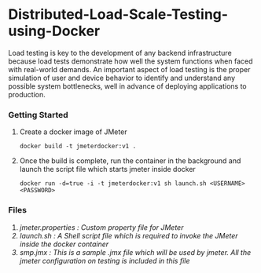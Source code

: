 # Distributed-Load-Scale-Testing-using-Docker

Load testing is key to the development of any backend infrastructure because load tests demonstrate how well the system functions when faced with real-world demands. An important aspect of load testing is the proper simulation of user and device behavior to identify and understand any possible system bottlenecks, well in advance of deploying applications to production.


### Getting Started

1. Create a docker image of JMeter

	```	docker build -t jmeterdocker:v1 .	```

2. Once the  build is complete, run the container in the background and launch the script file which starts jmeter inside docker

	```	docker run -d=true -i -t jmeterdocker:v1 sh launch.sh <USERNAME> <PASSWORD>	``` 


### Files
<ol>
	<li>
		<i> jmeter.properties <i> :
		Custom property file for JMeter
	</li>
	<li>
		<i>	 launch.sh <i> :
	A Shell script file which is required to invoke the JMeter inside the docker container
	</li>
	<li>
		<i>	 smp.jmx <i> :
	This is a sample .jmx file which will be used by jmeter. All the jmeter configuration on testing is included in this file
	</li>
</ol>
